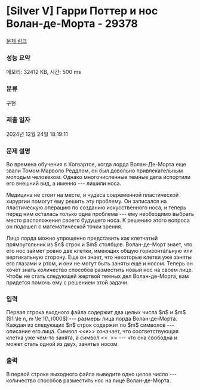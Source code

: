 # [Silver V] Гарри Поттер и нос Волан-де-Морта - 29378 

[문제 링크](https://www.acmicpc.net/problem/29378) 

### 성능 요약

메모리: 32412 KB, 시간: 500 ms

### 분류

구현

### 제출 일자

2024년 12월 24일 18:19:11

### 문제 설명

<p>Во времена обучения в Хогвартсе, когда лорда Волан-Де-Морта еще звали Томом Марволо Реддлом, он был довольно привлекательным молодым человеком. Однако многочисленные темные дела испортили его внешний вид, а именно --- лишили носа.</p>

<p>Медицина не стоит на месте, и чудеса современной пластической хирургии помогут ему решить эту проблему. Он записался на пластическую операцию по созданию искусственного носа, и теперь перед ним осталась только одна проблема --- ему необходимо выбрать место расположения своего будущего носа. К решению этого вопроса он подошел с математической точки зрения.</p>

<p>Лицо лорда можно упрощенно представить как клетчатый прямоугольник из $n$ строк и $m$ столбцов. Волан-де-Морт знает, что его нос займет ровно две клетки, имеющих общую горизонтальную или вертикальную сторону. Еще он знает, что некоторые клетки уже заняты его глазами и ртом, и они не могут быть заняты еще и носом. Теперь он хочет знать количество способов разместить новый нос на своем лице. Чтобы не стать следующей жертвой темных дел Волан-де-Морта, вам придется помочь ему с решением этой задачи.</p>

### 입력 

 <p>Первая строка входного файла содержит два целых числа $n$ и $m$ ($1 \le n, m \le 1{\,}000$) --- размеры лица лорда Волан-де-Морта. Каждая из следующих $n$ строк содержит по $m$ символов --- описание его лица. Символ <<<code>#</code>>> означает, что соответствующая клетка уже чем-то занята, а символ <<<code>.</code>>> --- что она свободна и может стать одной из двух, занятых носом. </p>

### 출력 

 <p>В первой строке выходного файла выведите одно целое число --- количество способов разместить нос на лице Волан-де-Морта.</p>


